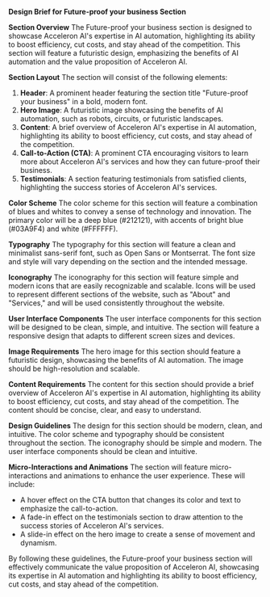 **Design Brief for Future-proof your business Section**

**Section Overview**
The Future-proof your business section is designed to showcase Acceleron AI's expertise in AI automation, highlighting its ability to boost efficiency, cut costs, and stay ahead of the competition. This section will feature a futuristic design, emphasizing the benefits of AI automation and the value proposition of Acceleron AI.

**Section Layout**
The section will consist of the following elements:

1. **Header**: A prominent header featuring the section title "Future-proof your business" in a bold, modern font.
2. **Hero Image**: A futuristic image showcasing the benefits of AI automation, such as robots, circuits, or futuristic landscapes.
3. **Content**: A brief overview of Acceleron AI's expertise in AI automation, highlighting its ability to boost efficiency, cut costs, and stay ahead of the competition.
4. **Call-to-Action (CTA)**: A prominent CTA encouraging visitors to learn more about Acceleron AI's services and how they can future-proof their business.
5. **Testimonials**: A section featuring testimonials from satisfied clients, highlighting the success stories of Acceleron AI's services.

**Color Scheme**
The color scheme for this section will feature a combination of blues and whites to convey a sense of technology and innovation. The primary color will be a deep blue (#212121), with accents of bright blue (#03A9F4) and white (#FFFFFF).

**Typography**
The typography for this section will feature a clean and minimalist sans-serif font, such as Open Sans or Montserrat. The font size and style will vary depending on the section and the intended message.

**Iconography**
The iconography for this section will feature simple and modern icons that are easily recognizable and scalable. Icons will be used to represent different sections of the website, such as "About" and "Services," and will be used consistently throughout the website.

**User Interface Components**
The user interface components for this section will be designed to be clean, simple, and intuitive. The section will feature a responsive design that adapts to different screen sizes and devices.

**Image Requirements**
The hero image for this section should feature a futuristic design, showcasing the benefits of AI automation. The image should be high-resolution and scalable.

**Content Requirements**
The content for this section should provide a brief overview of Acceleron AI's expertise in AI automation, highlighting its ability to boost efficiency, cut costs, and stay ahead of the competition. The content should be concise, clear, and easy to understand.

**Design Guidelines**
The design for this section should be modern, clean, and intuitive. The color scheme and typography should be consistent throughout the section. The iconography should be simple and modern. The user interface components should be clean and intuitive.

**Micro-Interactions and Animations**
The section will feature micro-interactions and animations to enhance the user experience. These will include:

* A hover effect on the CTA button that changes its color and text to emphasize the call-to-action.
* A fade-in effect on the testimonials section to draw attention to the success stories of Acceleron AI's services.
* A slide-in effect on the hero image to create a sense of movement and dynamism.

By following these guidelines, the Future-proof your business section will effectively communicate the value proposition of Acceleron AI, showcasing its expertise in AI automation and highlighting its ability to boost efficiency, cut costs, and stay ahead of the competition.
